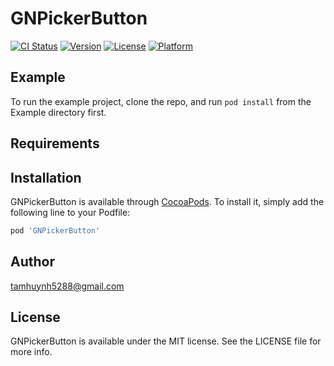 # GNPickerButton

[![CI Status](https://img.shields.io/travis/tamhuynh5288@gmail.com/GNPickerButton.svg?style=flat)](https://travis-ci.org/tamhuynh5288@gmail.com/GNPickerButton)
[![Version](https://img.shields.io/cocoapods/v/GNPickerButton.svg?style=flat)](https://cocoapods.org/pods/GNPickerButton)
[![License](https://img.shields.io/cocoapods/l/GNPickerButton.svg?style=flat)](https://cocoapods.org/pods/GNPickerButton)
[![Platform](https://img.shields.io/cocoapods/p/GNPickerButton.svg?style=flat)](https://cocoapods.org/pods/GNPickerButton)

## Example

To run the example project, clone the repo, and run `pod install` from the Example directory first.

## Requirements

## Installation

GNPickerButton is available through [CocoaPods](https://cocoapods.org). To install
it, simply add the following line to your Podfile:

```ruby
pod 'GNPickerButton'
```

## Author

tamhuynh5288@gmail.com

## License

GNPickerButton is available under the MIT license. See the LICENSE file for more info.